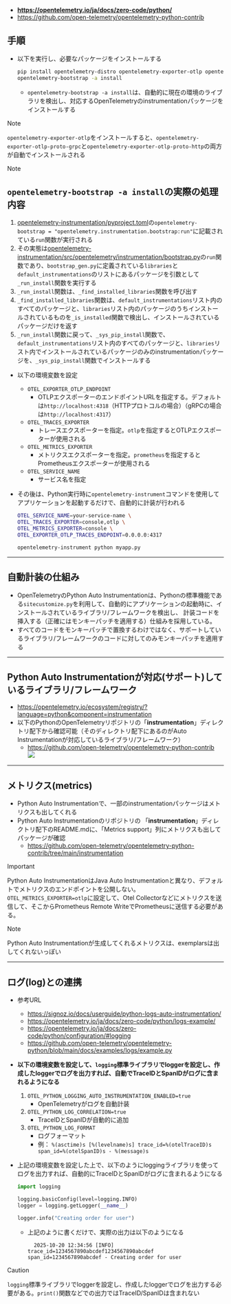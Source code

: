 - **https://opentelemetry.io/ja/docs/zero-code/python/**
- https://github.com/open-telemetry/opentelemetry-python-contrib

## 手順
- 以下を実行し、必要なパッケージをインストールする  
  ```bash
  pip install opentelemetry-distro opentelemetry-exporter-otlp opentelemetry-exporter-prometheus
  opentelemetry-bootstrap -a install
  ```
  - `opentelemetry-bootstrap -a install`は、自動的に現在の環境のライブラリを検出し、対応するOpenTelemetryのinstrumentationパッケージをインストールする

> [!NOTE]  
> `opentelemetry-exporter-otlp`をインストールすると、`opentelemetry-exporter-otlp-proto-grpc`と`opentelemetry-exporter-otlp-proto-http`の両方が自動でインストールされる

> [!NOTE]  
> ## `opentelemetry-bootstrap -a install`の実際の処理内容
> 1. [opentelemetry-instrumentation/pyproject.toml](https://github.com/open-telemetry/opentelemetry-python-contrib/blob/main/opentelemetry-instrumentation/pyproject.toml)の`opentelemetry-bootstrap = "opentelemetry.instrumentation.bootstrap:run"`に記載されている`run`関数が実行される
> 2. その実態は[opentelemetry-instrumentation/src/opentelemetry/instrumentation/bootstrap.py](https://github.com/open-telemetry/opentelemetry-python-contrib/blob/main/opentelemetry-instrumentation/src/opentelemetry/instrumentation/bootstrap.py)の`run`関数であり、`bootstrap_gen.py`に定義されている`libraries`と`default_instrumentations`のリストにあるパッケージを引数として`_run_install`関数を実行する
> 3. `_run_install`関数は、`_find_installed_libraries`関数を呼び出す
> 4. `_find_installed_libraries`関数は、`default_instrumentations`リスト内のすべてのパッケージと、`libraries`リスト内のパッケージのうちインストールされているものを`_is_installed`関数で検出し、インストールされているパッケージだけを返す
> 5. `_run_install`関数に戻って、`_sys_pip_install`関数で、`default_instrumentations`リスト内のすべてのパッケージと、`libraries`リスト内でインストールされているパッケージのみのinstrumentationパッケージを、`_sys_pip_install`関数でインストールする

- 以下の環境変数を設定
  - `OTEL_EXPORTER_OTLP_ENDPOINT`
    - OTLPエクスポーターのエンドポイントURLを指定する。デフォルトは`http://localhost:4318`（HTTPプロトコルの場合）（gRPCの場合は`http://localhost:4317`）
  - `OTEL_TRACES_EXPORTER`
    - トレースエクスポーターを指定。`otlp`を指定するとOTLPエクスポーターが使用される
  - `OTEL_METRICS_EXPORTER`
    - メトリクスエクスポーターを指定。`prometheus`を指定するとPrometheusエクスポーターが使用される
  - `OTEL_SERVICE_NAME`
    - サービス名を指定

- その後は、Python実行時に`opentelemetry-instrument`コマンドを使用してアプリケーションを起動するだけで、自動的に計装が行われる  
  ```bash
  OTEL_SERVICE_NAME=your-service-name \
  OTEL_TRACES_EXPORTER=console,otlp \
  OTEL_METRICS_EXPORTER=console \
  OTEL_EXPORTER_OTLP_TRACES_ENDPOINT=0.0.0.0:4317

  opentelemetry-instrument python myapp.py
  ```

---

## 自動計装の仕組み
- OpenTelemetryのPython Auto Instrumentationは、Pythonの標準機能である`sitecustomize.py`を利用して、自動的にアプリケーションの起動時に、インストールされているライブラリ/フレームワークを検出し、
 計装コードを挿入する（正確にはモンキーパッチを適用する）仕組みを採用している。
 - すべてのコードをモンキーパッチで置換するわけではなく、サポートしているライブラリ/フレームワークのコードに対してのみモンキーパッチを適用する

---

## Python Auto Instrumentationが対応(サポート)しているライブラリ/フレームワーク
- https://opentelemetry.io/ecosystem/registry/?language=python&component=instrumentation
- 以下のPythonのOpenTelemetryリポジトリの「**instrumentation**」ディレクトリ配下から確認可能（そのディレクトリ配下にあるのがAuto Instrumentationが対応しているライブラリ/フレームワーク）
  - https://github.com/open-telemetry/opentelemetry-python-contrib  
  ![](images/python_auto_instrumentation_list.jpg)

---
## メトリクス(metrics)
- Python Auto Instrumentationで、一部のinstrumentationパッケージはメトリクスも出してくれる
- Python Auto Instrumentationのリポジトリの 「**instrumentation**」ディレクトリ配下のREADME.mdに、「Metrics support」列にメトリクスも出してパッケージが確認
  - https://github.com/open-telemetry/opentelemetry-python-contrib/tree/main/instrumentation

> [!IMPORTANT]  
> Python Auto InstrumentationはJava Auto Instrumentationと異なり、デフォルトでメトリクスのエンドポイントを公開しない。  
> `OTEL_METRICS_EXPORTER=otlp`に設定して、Otel Collectorなどにメトリクスを送信して、そこからPrometheus Remote WriteでPrometheusに送信する必要がある。

> [!NOTE]  
> Python Auto Instrumentationが生成してくれるメトリクスは、exemplarsは出してくれないっぽい

---

## ログ(log)との連携
- 参考URL
  - https://signoz.io/docs/userguide/python-logs-auto-instrumentation/
  - https://opentelemetry.io/ja/docs/zero-code/python/logs-example/
  - https://opentelemetry.io/ja/docs/zero-code/python/configuration/#logging
  - https://github.com/open-telemetry/opentelemetry-python/blob/main/docs/examples/logs/example.py

- **以下の環境変数を設定して、`logging`標準ライブラリでloggerを設定し、作成したloggerでログを出力すれば、自動でTraceIDとSpanIDがログに含まれるようになる**  
  1. `OTEL_PYTHON_LOGGING_AUTO_INSTRUMENTATION_ENABLED=true`
     - OpenTelemetryがログを自動計装
  2. `OTEL_PYTHON_LOG_CORRELATION=true`
     - TraceIDとSpanIDが自動的に追加
  3. `OTEL_PYTHON_LOG_FORMAT`
     - ログフォーマット
     - 例： `%(asctime)s [%(levelname)s] trace_id=%(otelTraceID)s span_id=%(otelSpanID)s - %(message)s`
- 上記の環境変数を設定した上で、以下のようにloggingライブラリを使ってログを出力すれば、自動的にTraceIDとSpanIDがログに含まれるようになる
  ```python
  import logging

  logging.basicConfig(level=logging.INFO)
  logger = logging.getLogger(__name__)
  
  logger.info("Creating order for user")
  ```
  - 上記のように書くだけで、実際の出力は以下のようになる  
    ```shell
      2025-10-20 12:34:56 [INFO] trace_id=1234567890abcdef1234567890abcdef span_id=1234567890abcdef - Creating order for user
    ```

> [!CAUTION]  
> `logging`標準ライブラリでloggerを設定し、作成したloggerでログを出力する必要がある。`print()`関数などでの出力ではTraceID/SpanIDは含まれない
